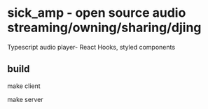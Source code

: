 # sick_amp - open source audio streaming/owning/sharing/djing

Typescript audio player- React Hooks, styled components 

## build

make client

make server


